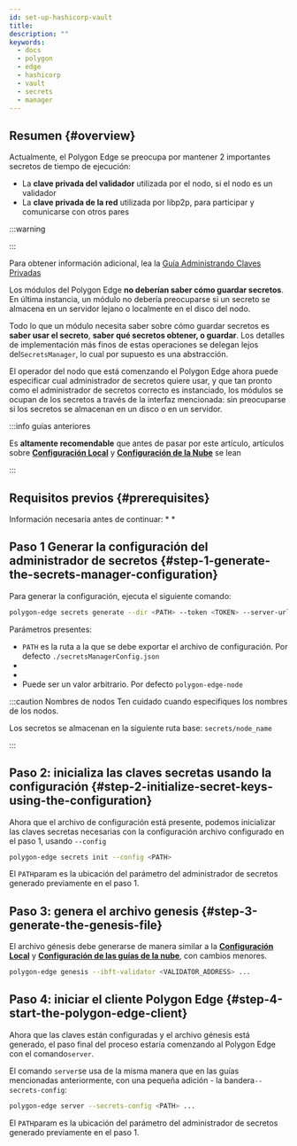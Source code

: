 ```yaml
---
id: set-up-hashicorp-vault
title:
description: ""
keywords:
  - docs
  - polygon
  - edge
  - hashicorp
  - vault
  - secrets
  - manager
---
```


## Resumen {#overview}

Actualmente, el Polygon Edge se preocupa por mantener 2 importantes secretos de tiempo de ejecución:
* La **clave privada del validador** utilizada por el nodo, si el nodo es un validador
* La **clave privada de la red** utilizada por libp2p, para participar y comunicarse con otros pares

:::warning

:::

Para obtener información adicional, lea la [Guía Administrando Claves Privadas](/docs/edge/configuration/manage-private-keys)

Los módulos del Polygon Edge **no deberían saber cómo guardar secretos**. En última instancia, un módulo no debería preocuparse si un secreto se almacena en un servidor lejano o localmente en el disco del nodo.

Todo lo que un módulo necesita saber sobre cómo guardar secretos es **saber usar el secreto**, **saber qué secretos obtener,
 o guardar**. Los detalles de implementación más finos de estas operaciones se delegan lejos del`SecretsManager`, lo cual por supuesto es una abstracción.

El operador del nodo que está comenzando el Polygon Edge ahora puede especificar cual administrador de secretos quiere usar, y que tan pronto como el administrador de secretos correcto es instanciado, los módulos se ocupan de los secretos a través de la interfaz mencionada: sin preocuparse si los secretos se almacenan en un disco o en un servidor.



:::info guías anteriores

Es **altamente recomendable** que antes de pasar por este artículo, artículos sobre [**Configuración Local**](/docs/edge/get-started/set-up-ibft-locally)
 y [**Configuración de la Nube**](/docs/edge/get-started/set-up-ibft-on-the-cloud) se lean

:::


## Requisitos previos {#prerequisites}





Información necesaria antes de continuar:
*
*

## Paso 1 Generar la configuración del administrador de secretos {#step-1-generate-the-secrets-manager-configuration}



Para generar la configuración, ejecuta el siguiente comando:

```bash
polygon-edge secrets generate --dir <PATH> --token <TOKEN> --server-url <SERVER_URL> --name <NODE_NAME>
```

Parámetros presentes:
* `PATH` es la ruta a la que se debe exportar el archivo de configuración. Por defecto `./secretsManagerConfig.json`
*
*
* Puede ser un valor arbitrario. Por defecto `polygon-edge-node`

:::caution Nombres de nodos
Ten cuidado cuando especifiques los nombres de los nodos.



Los secretos se almacenan en la siguiente ruta base: `secrets/node_name`

:::

## Paso 2: inicializa las claves secretas usando la configuración {#step-2-initialize-secret-keys-using-the-configuration}

Ahora que el archivo de configuración está presente, podemos inicializar las claves secretas necesarias con la configuración archivo configurado en el paso 1, usando `--config`

```bash
polygon-edge secrets init --config <PATH>
```

El `PATH`param es la ubicación del parámetro del administrador de secretos generado previamente en el paso 1.

## Paso 3: genera el archivo genesis {#step-3-generate-the-genesis-file}

El archivo génesis debe generarse de manera similar a la [**Configuración Local**](/docs/edge/get-started/set-up-ibft-locally)
 y [**Configuración de las guías de la nube**](/docs/edge/get-started/set-up-ibft-on-the-cloud), con cambios menores.


```bash
polygon-edge genesis --ibft-validator <VALIDATOR_ADDRESS> ...
```

## Paso 4: iniciar el cliente Polygon Edge {#step-4-start-the-polygon-edge-client}

Ahora que las claves están configuradas y el archivo génesis está generado, el paso final del proceso estaría comenzando al Polygon Edge con el comando`server`.

El comando `server`se usa de la misma manera que en las guías mencionadas anteriormente, con una pequeña adición - la bandera`--secrets-config`:
```bash
polygon-edge server --secrets-config <PATH> ...
```

El `PATH`param es la ubicación del parámetro del administrador de secretos generado previamente en el paso 1.
